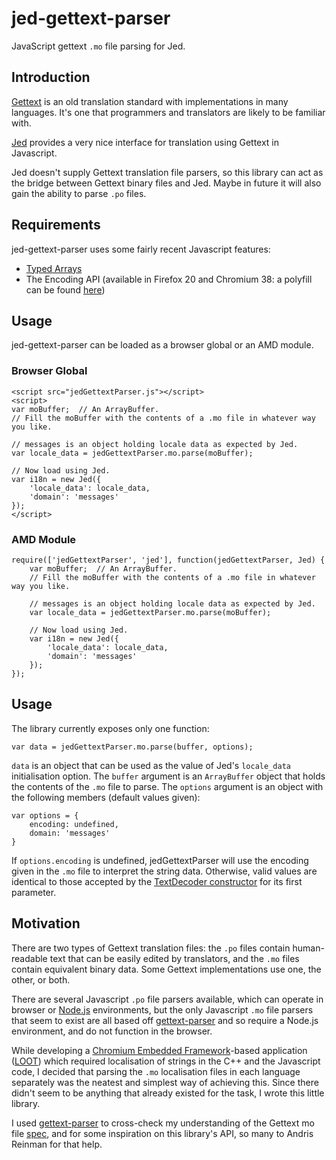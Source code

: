 jed-gettext-parser
==================

JavaScript gettext `.mo` file parsing for Jed.

## Introduction

[Gettext](https://www.gnu.org/software/gettext/) is an old translation standard with implementations in many languages. It's one that programmers and translators are likely to be familiar with.

[Jed](https://github.com/slexaxton/Jed/) provides a very nice interface for translation using Gettext in Javascript.

Jed doesn't supply Gettext translation file parsers, so this library can act as the bridge between Gettext binary files and Jed. Maybe in future it will also gain the ability to parse `.po` files.

## Requirements

jed-gettext-parser uses some fairly recent Javascript features:

* [Typed Arrays](http://caniuse.com/#feat=typedarrays)
* The Encoding API (available in Firefox 20 and Chromium 38: a polyfill can be found [here](https://github.com/inexorabletash/text-encoding))

## Usage

jed-gettext-parser can be loaded as a browser global or an AMD module.

### Browser Global

```
<script src="jedGettextParser.js"></script>
<script>
var moBuffer;  // An ArrayBuffer.
// Fill the moBuffer with the contents of a .mo file in whatever way you like.

// messages is an object holding locale data as expected by Jed.
var locale_data = jedGettextParser.mo.parse(moBuffer);

// Now load using Jed.
var i18n = new Jed({
    'locale_data': locale_data,
    'domain': 'messages'
});
</script>
```

### AMD Module

```
require(['jedGettextParser', 'jed'], function(jedGettextParser, Jed) {
    var moBuffer;  // An ArrayBuffer.
    // Fill the moBuffer with the contents of a .mo file in whatever way you like.

    // messages is an object holding locale data as expected by Jed.
    var locale_data = jedGettextParser.mo.parse(moBuffer);

    // Now load using Jed.
    var i18n = new Jed({
        'locale_data': locale_data,
        'domain': 'messages'
    });
});
```

## Usage

The library currently exposes only one function:

```
var data = jedGettextParser.mo.parse(buffer, options);
```

`data` is an object that can be used as the value of Jed's `locale_data` initialisation option. The `buffer` argument is an `ArrayBuffer` object that holds the contents of the `.mo` file to parse. The `options` argument is an object with the following members (default values given):

```
var options = {
    encoding: undefined,
    domain: 'messages'
}
```

If `options.encoding` is undefined, jedGettextParser will use the encoding given in the `.mo` file to interpret the string data. Otherwise, valid values are identical to those accepted by the [TextDecoder constructor](https://developer.mozilla.org/en-US/docs/Web/API/TextDecoder.TextDecoder#Parameters) for its first parameter.

## Motivation

There are two types of Gettext translation files: the `.po` files contain human-readable text that can be easily edited by translators, and the `.mo` files contain equivalent binary data. Some Gettext implementations use one, the other, or both.

There are several Javascript `.po` file parsers available, which can operate in browser or [Node.js](http://nodejs.org/) environments, but the only Javascript `.mo` file parsers that seem to exist are all based off [gettext-parser](https://github.com/andris9/gettext-parser) and so require a Node.js environment, and do not function in the browser.

While developing a [Chromium Embedded Framework](https://code.google.com/p/chromiumembedded)-based application ([LOOT](github.com/loot/loot)) which required localisation of strings in the C++ and the Javascript code, I decided that parsing the `.mo` localisation files in each language separately was the neatest and simplest way of achieving this. Since there didn't seem to be anything that already existed for the task, I wrote this little library.

I used [gettext-parser](https://github.com/andris9/gettext-parser) to cross-check my understanding of the Gettext mo file [spec](https://www.gnu.org/software/gettext/manual/html_node/MO-Files.html), and for some inspiration on this library's API, so many to Andris Reinman for that help.
